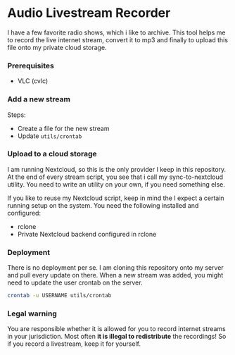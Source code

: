 # Audio Livestream Recorder
I have a few favorite radio shows, which i like to archive.
This tool helps me to record the live internet stream, convert it to mp3 and
finally to upload this file onto my private cloud storage.

### Prerequisites
- VLC (cvlc)

### Add a new stream
Steps:
- Create a file for the new stream
- Update `utils/crontab`

### Upload to a cloud storage
I am running Nextcloud, so this is the only provider I keep in this repository.
At the end of every stream script, you see that i call my sync-to-nextcloud
utility. You need to write an utility on your own, if you need something else.

If you like to reuse my Nextcloud script, keep in mind the I expect a certain
running setup on the system.
You need the following installed and configured:
- rclone
- Private Nextcloud backend configured in rclone

### Deployment
There is no deployment per se. I am cloning this repository onto my server
and pull every update on there.
When a new stream was added, you might need to update the user crontab on the
server.

```sh
crontab -u USERNAME utils/crontab
```

### Legal warning
You are responsible whether it is allowed for you to record internet streams in
your jurisdiction. Most often **it is illegal to redistribute** the recordings!
So if you record a livestream, keep it for yourself.
